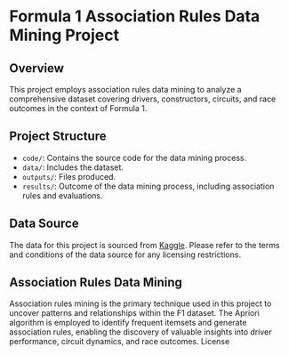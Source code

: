 # Formula 1 Association Rules Data Mining Project

## Overview

This project employs association rules data mining to analyze a comprehensive dataset covering drivers, constructors, circuits, and race outcomes in the context of Formula 1.

## Project Structure

- `code/`: Contains the source code for the data mining process.
- `data/`: Includes the dataset.
- `outputs/`: Files produced.
- `results/`: Outcome of the data mining process, including association rules and evaluations.


## Data Source

The data for this project is sourced from [Kaggle](https://www.kaggle.com/datasets/rohanrao/formula-1-world-championship-1950-2020). Please refer to the terms and conditions of the data source for any licensing restrictions.

## Association Rules Data Mining

Association rules mining is the primary technique used in this project to uncover patterns and relationships within the F1 dataset. The Apriori algorithm is employed to identify frequent itemsets and generate association rules, enabling the discovery of valuable insights into driver performance, circuit dynamics, and race outcomes.
License
